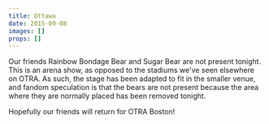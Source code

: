 ```yaml
---
title: Ottawa
date: 2015-09-08
images: []
props: []
---
```

Our friends Rainbow Bondage Bear and Sugar Bear are not present tonight. This is an arena show, as opposed to the stadiums we've seen elsewhere on OTRA. As such, the stage has been adapted to fit in the smaller venue, and fandom speculation is that the bears are not present because the area where they are normally placed has been removed tonight.

Hopefully our friends will return for OTRA Boston!
